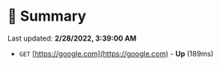 # 📖 Summary
Last updated: **2/28/2022, 3:39:00 AM**

- `GET` [https://google.com](https://google.com) - **Up** (189ms)

